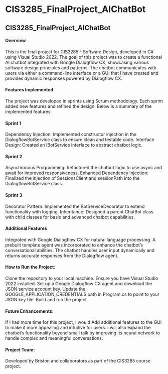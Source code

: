 # CIS3285_FinalProject_AIChatBot

## CIS3285_FinalProject_AIChatBot
#### Overview
This is the final project for CIS3285 - Software Design, developed in C# using Visual Studio 2022. The goal of this project was to create a functional AI chatbot integrated with Google Dialogflow CX, showcasing various software design principles and patterns. The chatbot communicates with users via either a command-line interface or a GUI that I have created and provides dynamic responses powered by Dialogflow CX.

#### Features Implemented
The project was developed in sprints using Scrum methodology. Each sprint added new features and refined the design. Below is a summary of the implemented features:

#### Sprint 1
Dependency Injection: Implemented constructor injection in the DialogflowBotService class to ensure clean and testable code.
Interface Design: Created an IBotService interface to abstract chatbot logic.

#### Sprint 2
Asynchronous Programming: Refactored the chatbot logic to use async and await for improved responsiveness.
Enhanced Dependency Injection: Finalized the injection of SessionsClient and sessionPath into the DialogflowBotService class.

#### Sprint 3
Decorator Pattern: Implemented the BotServiceDecorator to extend functionality with logging.
Inheritance: Designed a parent ChatBot class with child classes for basic and advanced chatbot capabilities.

#### Additional Features
Integrated with Google Dialogflow CX for natural language processing.
A prebuilt template agent was incorporated to enhance the chatbot’s conversational abilities.
The chatbot handles user input dynamically and returns accurate responses from the Dialogflow agent.

#### How to Run the Project:
Clone the repository to your local machine.
Ensure you have Visual Studio 2022 installed.
Set up a Google Dialogflow CX agent and download the JSON service account key.
Update the GOOGLE_APPLICATION_CREDENTIALS path in Program.cs to point to your JSON key file.
Build and run the project.

#### Future Enhancements:
If I had more time for this project, I would Add additional features to the GUI to make it more appealing and intuitive for users. I will also expand the chatbot’s functionality beyond small talk by improving its neural network to handle complex and meaningful conversations.

#### Project Team:
Developed by Briston and collaborators as part of the CIS3285 course project.
